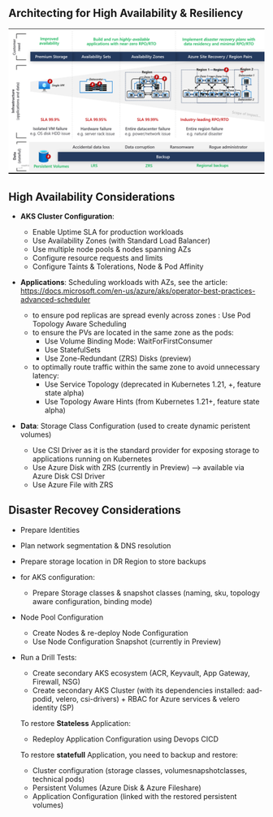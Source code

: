 ## Architecting for High Availability & Resiliency

![Plan Backup Restore](./media/plan_backup_restore.png)

## High Availability Considerations
* **AKS Cluster Configuration**:
	- Enable Uptime SLA for production workloads
	- Use Availability Zones (with Standard Load Balancer)
	- Use multiple node pools & nodes spanning AZs
	- Configure resource requests and limits
	- Configure Taints & Tolerations, Node & Pod Affinity



* **Applications**: 
Scheduling workloads with AZs, see the article: https://docs.microsoft.com/en-us/azure/aks/operator-best-practices-advanced-scheduler
  - to ensure pod replicas are spread evenly across zones : Use Pod Topology Aware Scheduling 
  - to ensure the PVs are located in the same zone as the pods:
     - Use Volume Binding Mode: WaitForFirstConsumer
     - Use StatefulSets
     - Use Zone-Redundant (ZRS) Disks (preview)
   - to optimally route traffic within the same zone to avoid unnecessary latency: 
      - Use Service Topology (deprecated in Kubernetes 1.21, +, feature state alpha)
      - Use Topology Aware Hints (from Kubernetes 1.21+, feature state alpha)


* **Data**: 
Storage Class Configuration (used to create dynamic peristent volumes)
	- Use CSI Driver as it is the standard provider for exposing storage to applications running on Kubernetes
	- Use Azure Disk with ZRS (currently in Preview) --> available via Azure Disk CSI Driver
	- Use Azure File with ZRS


## Disaster Recovey Considerations


* Prepare Identities
* Plan network segmentation & DNS resolution
* Prepare storage location in DR Region to store backups
* for AKS configuration: 
  * Prepare Storage classes & snapshot classes (naming, sku, topology aware configuration, binding mode)

* Node Pool Configuration
  * Create Nodes & re-deploy Node Configuration
  * Use Node Configuration Snapshot (currently in Preview)


* Run a Drill Tests:
	* Create secondary AKS ecosystem (ACR, Keyvault, App Gateway, Firewall, NSG)
	* Create secondary AKS Cluster (with its dependencies installed: aad-podid, velero, csi-drivers) + RBAC for Azure services & velero identity (SP)

	To restore **Stateless** Application: 
	* Redeploy Application Configuration using Devops CICD

	To restore **statefull** Application, you need to backup and restore:
	* Cluster configuration (storage classes, volumesnapshotclasses, technical pods)
	*  Persistent Volumes (Azure Disk & Azure Fileshare)
	*  Application Configuration (linked with the restored persistent volumes)


